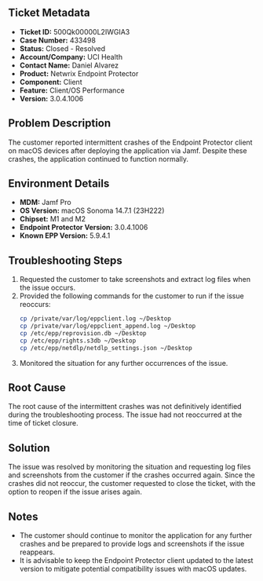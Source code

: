## Ticket Metadata
- **Ticket ID:** 500Qk00000L2IWGIA3
- **Case Number:** 433498
- **Status:** Closed - Resolved
- **Account/Company:** UCI Health
- **Contact Name:** Daniel Alvarez
- **Product:** Netwrix Endpoint Protector
- **Component:** Client
- **Feature:** Client/OS Performance
- **Version:** 3.0.4.1006

## Problem Description
The customer reported intermittent crashes of the Endpoint Protector client on macOS devices after deploying the application via Jamf. Despite these crashes, the application continued to function normally.

## Environment Details
- **MDM:** Jamf Pro
- **OS Version:** macOS Sonoma 14.7.1 (23H222)
- **Chipset:** M1 and M2
- **Endpoint Protector Version:** 3.0.4.1006
- **Known EPP Version:** 5.9.4.1

## Troubleshooting Steps
1. Requested the customer to take screenshots and extract log files when the issue occurs.
2. Provided the following commands for the customer to run if the issue reoccurs:
   ```bash
   cp /private/var/log/eppclient.log ~/Desktop
   cp /private/var/log/eppclient_append.log ~/Desktop
   cp /etc/epp/reprovision.db ~/Desktop
   cp /etc/epp/rights.s3db ~/Desktop
   cp /etc/epp/netdlp/netdlp_settings.json ~/Desktop
   ```
3. Monitored the situation for any further occurrences of the issue.

## Root Cause
The root cause of the intermittent crashes was not definitively identified during the troubleshooting process. The issue had not reoccurred at the time of ticket closure.

## Solution
The issue was resolved by monitoring the situation and requesting log files and screenshots from the customer if the crashes occurred again. Since the crashes did not reoccur, the customer requested to close the ticket, with the option to reopen if the issue arises again.

## Notes
- The customer should continue to monitor the application for any further crashes and be prepared to provide logs and screenshots if the issue reappears.
- It is advisable to keep the Endpoint Protector client updated to the latest version to mitigate potential compatibility issues with macOS updates.